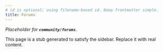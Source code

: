 ```yaml
---
# id is optional; using filename-based id. Keep frontmatter simple.
title: Forums
---
```


_Placeholder for **`community/forums`**._

This page is a stub generated to satisfy the sidebar.
Replace it with real content.

